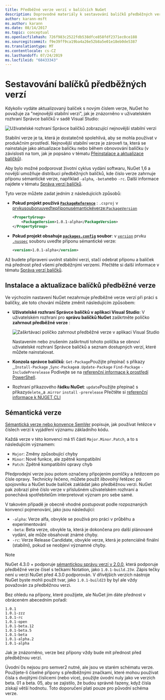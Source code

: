 ```yaml
---
title: Předběžné verze verzí v balíčcích NuGet
description: Doprovodné materiály k sestavování balíčků předběžných verzí
author: karann-msft
ms.author: karann
ms.date: 08/14/2017
ms.topic: conceptual
ms.openlocfilehash: 726f983c2522fdb538dfce858fdf2371ec0ce188
ms.sourcegitcommit: f9e39ff9ca19ba4a26e52b8a5e01e18eb0de5387
ms.translationtype: MT
ms.contentlocale: cs-CZ
ms.lasthandoff: 07/24/2019
ms.locfileid: "68433343"
---
```

# <a name="building-pre-release-packages"></a>Sestavování balíčků předběžných verzí

Kdykoliv vydáte aktualizovaný balíček s novým číslem verze, NuGet ho považuje za "nejnovější stabilní verzi", jak je znázorněno v uživatelském rozhraní Správce balíčků v sadě Visual Studio:

![Uživatelské rozhraní Správce balíčků zobrazující nejnovější stabilní verzi](media/Prerelease_01-LatestStable.png)

Stabilní verze je ta, která je dostatečně spolehlivá, aby se mohla používat v produkčním prostředí. Nejnovější stabilní verze je zároveň ta, která se nainstaluje jako aktualizace balíčku nebo během obnovování balíčku (v závislosti na tom, jak je popsáno v tématu [Přeinstalace a aktualizace balíčků](../consume-packages/reinstalling-and-updating-packages.md)).

Aby bylo možné podporovat životní cyklus vydání softwaru, NuGet 1,6 a novější umožňuje distribuci předběžných balíčků, kde číslo verze zahrnuje příponu sémantické verze, například `-alpha`, `-beta`nebo `-rc`. Další informace najdete v tématu [Správa verzí balíčků](../reference/package-versioning.md#pre-release-versions).

Tyto verze můžete zadat jedním z následujících způsobů:

- **Pokud projekt používá [`PackageReference`](../consume-packages/package-references-in-project-files.md)** : `.csproj` v [prvkusouboruuveďtepříponusémantickéverze:`PackageVersion`](/dotnet/core/tools/csproj.md#packageversion)

    ```xml
    <PropertyGroup>
        <PackageVersion>1.0.1-alpha</PackageVersion>
    </PropertyGroup>
    ```

- **Pokud projekt obsahuje [`packages.config`](../reference/packages-config.md) soubor**: v [`version`](../reference/nuspec.md#version) prvku [`.nuspec`](../reference/nuspec.md) souboru uveďte příponu sémantické verze:

    ```xml
    <version>1.0.1-alpha</version>
    ```

Až budete připraveni uvolnit stabilní verzi, stačí odebrat příponu a balíček má přednost před všemi předběžnými verzemi. Přečtěte si další informace v tématu [Správa verzí balíčků](../reference/package-versioning.md#pre-release-versions).

## <a name="installing-and-updating-pre-release-packages"></a>Instalace a aktualizace balíčků předběžné verze

Ve výchozím nastavení NuGet nezahrnuje předběžné verze verzí při práci s balíčky, ale toto chování můžete změnit následujícím způsobem:

- **Uživatelské rozhraní Správce balíčků v aplikaci Visual Studio**: V uživatelském rozhraní pro **správu balíčků NuGet** zaškrtněte políčko **zahrnout předběžné verze** :

    ![Zaškrtávací políčko zahrnout předběžné verze v aplikaci Visual Studio](media/Prerelease_02-CheckPrerelease.png)

    Nastavením nebo zrušením zaškrtnutí tohoto políčka se obnoví uživatelské rozhraní Správce balíčků a seznam dostupných verzí, které můžete nainstalovat.

- **Konzola správce balíčků**: `Get-Package`Použijte přepínač s příkazy ,,`Install-Package` ,`Sync-Package`a .`Update-Package` `Find-Package` `-IncludePrerelease` Podívejte se na [referenční informace k prostředí PowerShell](../reference/powershell-reference.md).

- Rozhraní příkazového **řádku NuGet**: `update`Použijte přepínač s příkazy`delete`,,a .`mirror` `install` `-prerelease` Přečtěte si [referenční informace k NUGET CLI](../reference/nuget-exe-cli-reference.md)

## <a name="semantic-versioning"></a>Sémantická verze

[Sémantická verze nebo konvence SemVer](http://semver.org/spec/v1.0.0.html) popisuje, jak používat řetězce v číslech verzí k vyjádření významu základního kódu.

Každá verze v této konvenci má tři části `Major.Minor.Patch`, a to s následujícím významem:

- `Major`: Změny způsobující chyby
- `Minor`: Nové funkce, ale zpětně kompatibilní
- `Patch`: Zpětně kompatibilní opravy chyb

Předprodejní verze jsou potom označeny připojením pomlčky a řetězcem po čísle opravy. Technicky řečeno, můžete použít *libovolný* řetězec po spojovníku a NuGet bude balíček zakládat jako předběžnou verzi. NuGet pak zobrazí plné číslo verze v příslušném uživatelském rozhraní a ponechává spotřebitelům interpretovat význam pro sebe samé.

V takovém případě je obecně vhodné postupovat podle rozpoznaných konvencí pojmenování, jako jsou následující:

- `-alpha`: Verze alfa, obvykle se používá pro práci v průběhu a experimentování
- `-beta`: Beta verze, obvykle ta, která je dokončena pro další plánované vydání, ale může obsahovat známé chyby.
- `-rc`: Verze Release Candidate, obvykle verze, která je potenciálně finální (stabilní), pokud se neobjeví významné chyby.

> [!Note]
> NuGet 4.3.0 + podporuje [sémantickou správu verzí v 2.0.0](http://semver.org/spec/v2.0.0.html), která podporuje předběžné verze čísel s tečkami Notation, jako `1.0.1-build.23`v. Zápis tečky není u verzí NuGet před 4.3.0 podporován. V dřívějších verzích nástroje NuGet byste mohli použít tvar, jako `1.0.1-build23` by byl ale vždy považován za předběžnou verzi.

Bez ohledu na přípony, které použijete, ale NuGet jim dáte přednost v obráceném abecedním pořadí:

    1.0.1
    1.0.1-zzz
    1.0.1-rc
    1.0.1-open
    1.0.1-beta.12
    1.0.1-beta.5
    1.0.1-beta
    1.0.1-alpha.2
    1.0.1-alpha

Jak je znázorněno, verze bez přípony vždy bude mít přednost před předběžnou verzí.

Úvodní 0s nejsou pro semver2 nutné, ale jsou ve starém schématu verze. Použijete-li číselné přípony s předběžnými značkami, které mohou používat čísla s dvojitými číslicemi (nebo více), použijte úvodní nuly jako ve verzích beta. 01 a beta. 05, aby se zajistilo, že budou správně řazeny, když čísla získají větší hodnotu. Toto doporučení platí pouze pro původní schéma verze.
